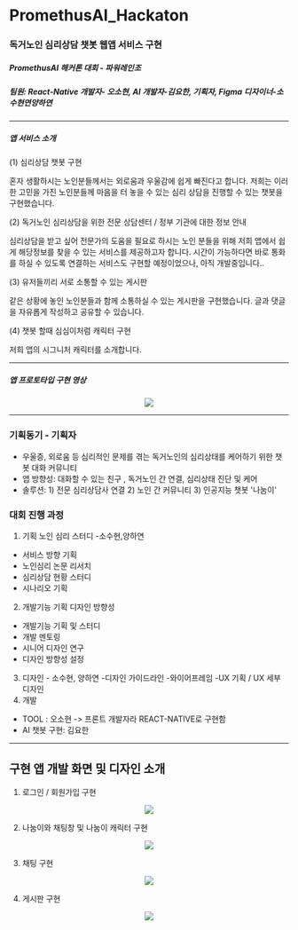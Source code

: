 # PromethusAI_Hackaton
<h3> 독거노인 심리상담 챗봇 웹앱 서비스 구현 </h3>
<h5> PromethusAI 해커톤 대회 - 파워레인조 </h5>
<h5> 팀원: React-Native 개발자- 오소현, AI 개발자-김요한, 기획자, Figma 디자이너-소수현연양하연 </h5>

***

<h5> 앱 서비스 소개</h5> 
(1) 심리상담 챗봇 구현
<p> 혼자 생활하시는 노인분들께서는 외로움과 우울감에 쉽게 빠진다고 합니다. 저희는 이러한 고민을 가진 노인분들께 마음을 터 놓을 수 있는 심리 상담을 진행할 수 있는 챗봇을 구현했습니다.</p>
(2) 독거노인 심리상담을 위한 전문 상담센터 / 정부 기관에 대한 정보 안내 
<p> 심리상담을 받고 싶어 전문가의 도움을 필요로 하시는 노인 분들을 위해 저희 앱에서 쉽게 해당정보를 찾을 수 있는 서비스를 제공하고자 합니다. 시간이 가능하다면 바로 통화를 하실 수 있도록 연결하는 서비스도 구현할 예정이었으나, 아직 개발중입니다..</p>
(3) 유저들끼리 서로 소통할 수 있는 게시판
<p> 같은 상황에 놓인 노인분들과 함께 소통하실 수 있는 게시판을 구현했습니다. 글과 댓글을 자유롭게 작성하고 공유할 수 있습니다. </p>
(4) 챗봇 할때 심심이처럼 캐릭터 구현
<p> 저희 앱의 시그니처 캐릭터를 소개합니다. </p>

***

##### 앱 프로토타입 구현 영상
<p align="center">
  <img src="https://user-images.githubusercontent.com/53892427/221406176-a3486c56-d277-4703-916d-81ae1dd94612.gif">
</p>

***

### 기획동기 - 기획자
- 우울증, 외로움 등 심리적인 문제를 겪는 독거노인의 심리상태를 케어하기 위한 챗봇 대화 커뮤니티
- 앱 방향성: 대화할 수 있는 친구 , 독거노인 간 연결, 심리상태 진단 및 케어
- 솔루션: 1) 전문 심리상담사 연결 2) 노인 간 커뮤니티 3) 인공지능 챗봇 '나눔이'

### 대회 진행 과정
1) 기획 노인 심리 스터디 -소수현,양하연
- 서비스 방향 기획
- 노인심리 논문 리서치
- 심리상담 현황 스터디
- 시나리오 기획
2) 개발기능 기획 디자인 방향성
- 개발기능 기획 및 스터디
- 개발 멘토링
- 시니어 디자인 연구
- 디자인 방향성 설정
3) 디자인 - 소수현, 양하연
-디자인 가이드라인
-와이어프레임
-UX 기획 / UX 세부 디자인
4) 개발 
- TOOL : 오소현 -> 프론트 개발자라 REACT-NATIVE로 구현함
- AI 챗봇 구현: 김요한 

***

## 구현 앱 개발 화면 및 디자인 소개
1.  로그인 / 회원가입 구현
<p align="center">
  <img src="https://user-images.githubusercontent.com/53892427/221407113-5d1d7b60-bbe0-4fc8-b3ca-88d87a804da0.png">
</p>

2. 나눔이와 채팅창 및 나눔이 캐릭터 구현
<p align="center">
  <img src="https://user-images.githubusercontent.com/53892427/221407054-132c90a6-9214-4e77-b559-b57bb5c9de6a.png">
</p>

3. 채팅 구현
<p align="center">
  <img src="https://user-images.githubusercontent.com/53892427/221407083-9ab9fd4a-cf29-4dc1-b9c4-a3e16c7d5e4f.png">
</p>

4. 게시판 구현
<p align="center">
  <img src="https://user-images.githubusercontent.com/53892427/221407094-83f6cc07-58d5-4c63-9320-31838097c731.png">
</p>

